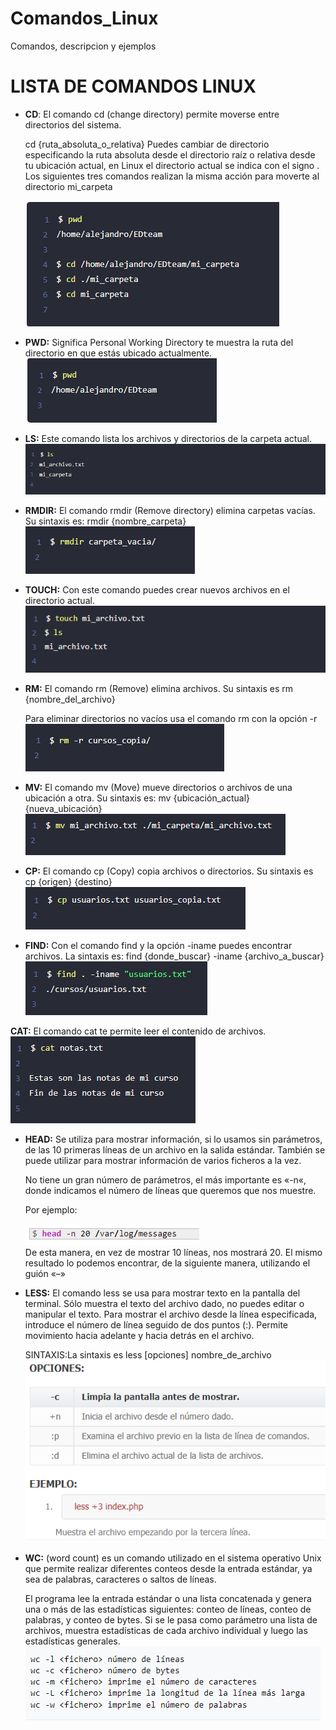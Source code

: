 # Comandos_Linux
Comandos, descripcion y ejemplos

# LISTA DE COMANDOS LINUX 

- __CD__: El comando cd (change directory) permite moverse entre directorios del sistema.

    cd {ruta\_absoluta\_o\_relativa}
    Puedes cambiar de directorio especificando la ruta absoluta desde el directorio raíz o relativa desde tu ubicación actual, en Linux el directorio actual se indica con el signo .
    Los siguientes tres comandos realizan la misma acción para moverte al directorio mi\_carpeta

    ![cd](img/cd.png)

- __PWD:__ Significa Personal Working Directory te muestra la ruta del directorio en que estás ubicado actualmente. ![pwd](img/pwd.png)

- __LS:__ Este comando lista los archivos y directorios de la carpeta actual.
![ls](img/ls.png)

- __RMDIR:__ El comando rmdir (Remove directory) elimina carpetas vacías. Su sintaxis es: rmdir {nombre\_carpeta}
![RMDIR](img/RMDIR.png)

- __TOUCH:__ Con este comando puedes crear nuevos archivos en el directorio actual.
![TOUCH](img/TOUCH.png)

- __RM:__ El comando rm (Remove) elimina archivos. Su sintaxis es rm {nombre\_del\_archivo}

    Para eliminar directorios no vacíos usa el comando rm con la opción -r
    ![rm](img/rm.png)

- __MV:__ El comando mv (Move) mueve directorios o archivos de una ubicación a otra. Su sintaxis es: mv {ubicación\_actual} {nueva\_ubicación}
![mv](img/mv.png)

- __CP:__ El comando cp (Copy) copia archivos o directorios. Su sintaxis es cp {origen} {destino}
![cp](img/co.png)

- __FIND:__ Con el comando find y la opción -iname puedes encontrar archivos. La sintaxis es: find {donde\_buscar} -iname {archivo\_a\_buscar}
![find](img/find.png)

__CAT:__ El comando cat te permite leer el contenido de archivos.
![cat](img/cat.png)

- __HEAD:__ Se utiliza para mostrar información,  si lo usamos sin parámetros, de las 10 primeras líneas de un archivo en la salida estándar.  También se puede utilizar para mostrar información de varios ficheros a la vez.

    No tiene un gran número de parámetros, el más importante es «-n«, donde indicamos el número de líneas que queremos que nos muestre.
    
    Por ejemplo:
    
    ![head](img/head.png)       
    De esta manera, en vez de mostrar 10 líneas, nos mostrará 20. El mismo resultado lo podemos encontrar, de la siguiente manera, utilizando el guión «–»

- __LESS:__ 
    El comando less se usa para mostrar texto en la pantalla del terminal. Sólo muestra el texto del archivo dado, no puedes editar o manipular el texto. Para mostrar el archivo desde la línea especificada, introduce el número de línea seguido de dos puntos (:). Permite movimiento hacia adelante y hacia detrás en el archivo.

    SINTAXIS:La sintaxis es less [opciones] nombre_de_archivo 
    ![less](img/less.png)

- __WC:__ 
     (word count) es un comando utilizado en el sistema operativo Unix que permite realizar diferentes conteos desde la entrada estándar, ya sea de palabras, caracteres o saltos de líneas.

    El programa lee la entrada estándar o una lista concatenada y genera una o más de las estadísticas siguientes: conteo de líneas, conteo de palabras, y conteo de bytes. Si se le pasa como parámetro una lista de archivos, muestra estadísticas de cada archivo individual y luego las estadísticas generales.
    ![wc](img/ec.png)
